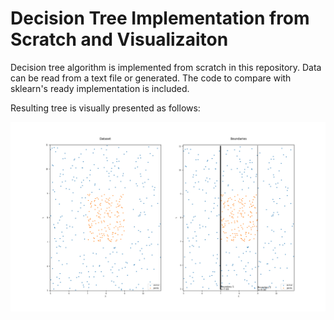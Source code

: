 # Decision Tree Implementation from Scratch and Visualizaiton

Decision tree algorithm is implemented from scratch in this repository. Data can be read from a text file or generated.
The code to compare with sklearn's ready implementation is included.

Resulting tree is visually presented as follows:

![alt text](https://github.com/mervekantarci/decision_tree_from_scratch/blob/main/plot.png?raw=true)

